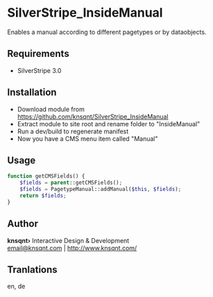 SilverStripe_InsideManual
===========================

Enables a manual according to different pagetypes or by dataobjects.

## Requirements
* SilverStripe 3.0

## Installation
* Download module from https://github.com/knsqnt/SilverStripe_InsideManual
* Extract module to site root and rename folder to "InsideManual"
* Run a dev/build to regenerate manifest
* Now you have a CMS menu item called "Manual"

## Usage
```php
function getCMSFields() {
    $fields = parent::getCMSFields();
    $fields = PagetypeManual::addManual($this, $fields);
    return $fields;
}
```

## Author
__knsqnt&rsaquo;__ Interactive Design &amp; Development<br>
email@knsqnt.com | http://www.knsqnt.com/

## Tranlations
en, de
